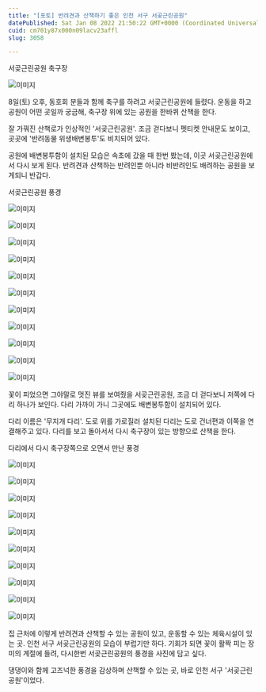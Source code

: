 ```yaml
---
title: "[포토] 반려견과 산책하기 좋은 인천 서구 서곶근린공원"
datePublished: Sat Jan 08 2022 21:50:22 GMT+0000 (Coordinated Universal Time)
cuid: cm701y87x000n09lacv23affl
slug: 3058

---
```



서곶근린공원 축구장

![이미지](https://cdn.hashnode.com/res/hashnode/image/upload/v1739252304553/0e025311-0d07-4ef0-91fe-cf36dfa45374.jpeg)

8일(토) 오후, 동호회 분들과 함께 축구를 하려고 서곶근린공원에 들렸다. 운동을 하고 공원이 어떤 곳일까 궁금해, 축구장 위에 있는 공원을 한바퀴 산책을 한다.

잘 가꿔진 산책로가 인상적인 '서곶근린공원'. 조금 걷다보니 펫티켓 안내문도 보이고, 곳곳에 '반려동물 위생배변봉투'도 비치되어 있다.

공원에 배변봉투함이 설치된 모습은 속초에 갔을 때 한번 봤는데, 이곳 서곶근린공원에서 다시 보게 된다. 반려견과 산책하는 반려인뿐 아니라 비반려인도 배려하는 공원을 보게되니 반갑다.

서곶근린공원 풍경

![이미지](https://cdn.hashnode.com/res/hashnode/image/upload/v1739252306680/acb3a1ab-2306-4098-9ee5-f170e44220cf.jpeg)

![이미지](https://cdn.hashnode.com/res/hashnode/image/upload/v1739252309084/57bf82f4-363d-4f25-b23b-a2f747fa90c3.jpeg)

![이미지](https://cdn.hashnode.com/res/hashnode/image/upload/v1739252311617/9151854d-7615-465f-95eb-387063bff578.jpeg)

![이미지](https://cdn.hashnode.com/res/hashnode/image/upload/v1739252314084/b6430806-af2e-4c52-a03e-29a1155b083f.jpeg)

![이미지](https://cdn.hashnode.com/res/hashnode/image/upload/v1739252316726/13a67d7c-d7a8-427d-bd15-18a934a925ef.jpeg)

![이미지](https://cdn.hashnode.com/res/hashnode/image/upload/v1739252319469/0d4fd5bc-ea13-43cc-b766-2f9282912367.jpeg)

![이미지](https://cdn.hashnode.com/res/hashnode/image/upload/v1739252323743/9710bddc-5965-4738-b6a8-3926dc660991.jpeg)

![이미지](https://cdn.hashnode.com/res/hashnode/image/upload/v1739252326265/dba1150b-fa0e-49ef-866e-26a4c2a6de09.jpeg)

![이미지](https://cdn.hashnode.com/res/hashnode/image/upload/v1739252329077/2a99b86e-038e-42a0-9ff8-f8a189ef0636.jpeg)

![이미지](https://cdn.hashnode.com/res/hashnode/image/upload/v1739252331558/a7f04b1c-cef7-4c46-b130-9c1d09fba6fe.jpeg)

![이미지](https://cdn.hashnode.com/res/hashnode/image/upload/v1739252334366/5167bff8-d8f9-4d4f-b9af-fba5270c4452.jpeg)

꽃이 피었으면 그야말로 멋진 뷰를 보여줬을 서곶근린공원, 조금 더 걷다보니 저쪽에 다리 하나가 보인다. 다리 가까이 가니 그곳에도 배변봉투함이 설치되어 있다.

다리 이름은 '무지개 다리'. 도로 위를 가로질러 설치된 다리는 도로 건너편과 이쪽을 연결해주고 있다. 다리를 보고 돌아서서 다시 축구장이 있는 방향으로 산책을 한다.

다리에서 다시 축구장쪽으로 오면서 만난 풍경

![이미지](https://cdn.hashnode.com/res/hashnode/image/upload/v1739252336978/23d2dcf0-340a-4bee-8ae9-e22ce7476542.jpeg)

![이미지](https://cdn.hashnode.com/res/hashnode/image/upload/v1739252339465/74110692-967a-4cdb-bf41-d4d1a095708d.jpeg)

![이미지](https://cdn.hashnode.com/res/hashnode/image/upload/v1739252341879/37f227a6-3ae3-4607-951a-36b44067add5.jpeg)

![이미지](https://cdn.hashnode.com/res/hashnode/image/upload/v1739252344359/33789306-9f48-4761-81ee-66703fb2d139.jpeg)

![이미지](https://cdn.hashnode.com/res/hashnode/image/upload/v1739252348268/8c494663-ba9f-49fe-9e8c-de86bf3e7e69.jpeg)

![이미지](https://cdn.hashnode.com/res/hashnode/image/upload/v1739252350754/8fb973e7-ad65-488e-8ea7-02db28199efc.jpeg)

![이미지](https://cdn.hashnode.com/res/hashnode/image/upload/v1739252353214/68bd91c8-53fa-4224-a749-30e0667590dc.jpeg)

![이미지](https://cdn.hashnode.com/res/hashnode/image/upload/v1739252355883/ab19ef8a-88ec-4d95-bcbf-dff6a23c3a28.jpeg)

![이미지](https://cdn.hashnode.com/res/hashnode/image/upload/v1739252358531/7476f468-01bf-4de3-9fee-2f48a75b7029.jpeg)

![이미지](https://cdn.hashnode.com/res/hashnode/image/upload/v1739252361149/b27b22d7-1b2a-4510-ad23-89427aa64c99.jpeg)

집 근처에 이렇게 반려견과 산책할 수 있는 공원이 있고, 운동할 수 있는 체육시설이 있는 곳. 인천 서구 서곶근린공원의 모습이 부럽기만 하다. 기회가 되면 꽃이 활짝 피는 장미의 계절에 들려, 다시한번 서곶근린공원의 풍경을 사진에 담고 싶다.

댕댕이와 함께 고즈넉한 풍경을 감상하며 산책할 수 있는 곳, 바로 인천 서구 '서곶근린공원'이었다.